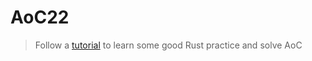 # AoC22
> Follow a [tutorial](https://fasterthanli.me/series/advent-of-code-2022/part-1#getting-started
) to learn some good Rust practice and solve AoC